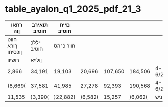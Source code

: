 # table_ayalon_q1_2025_pdf_21_3

| רחאו ןוה | תואירב חוטיב | םייח חוטיב |  |  |  |  |
|---|---|---|---|---|---|---|
| חווט ךורא ןוכסיחו | יללכ חוטיב | חוור כ"הס |  |  |  |  |
| רושיוו | ןולייא |  |  |  |  |  |
| 2,866 | 34,191 | 19,103 | 20,696 | 107,650 | 184,506 | 4-6/2025 |
| )8,669( | 37,581 | 41,985 | 27,278 | 92,393 | 190,568 | 4-6/2024 |
| 11,535 | )3,390( | )22,882( | )6,582( | 15,257 | )6,062( | יוניש |
